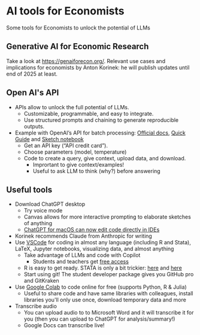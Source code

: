 # AI tools for Economists
Some tools for Economists to unlock the potential of LLMs

## Generative AI for Economic Research
Take a look at https://genaiforecon.org/. Relevant use cases and implications for economists by Anton Korinek: he will publish updates until end of 2025 at least.

## Open AI's API
- APIs allow to unlock the full potential of LLMs.
  - Customizable, programmable, and easy to integrate.
  - Use structured prompts and chaining to generate reproducible outputs.
- Example with OpenAI’s API for batch processing: [Official docs](https://platform.openai.com/docs/guides/batch/batch-api), [Quick Guide](https://www.rootstrap.com/blog/quick-guide-for-sending-multiple-requests-to-gpt-with-the-openai-batch-api) and [Sketch notebook](openai_batch_processing_tutorial.ipynb)
  - Get an API key (“API credit card”).
  - Choose parameters (model, temperature)
  - Code to create a query, give context, upload data, and download.
    - Imprortant to give context/examples!
    - Useful to ask LLM to think (why?) before answering
   
## Useful tools
- Download ChatGPT desktop
  - Try voice mode
  - Canvas allows for more interactive prompting to elaborate sketches of anything
  - [ChatGPT for macOS can now edit code directly in IDEs](https://xcancel.com/OpenAIDevs/status/1897700857833193955#m)
- Korinek recommends Claude from Anthropic for writing
- Use [VSCode](https://code.visualstudio.com/) for coding in almost any language (including R and Stata), LaTeX, Jupyter notebooks, visualizing data, and almost anything
  - Take advantage of LLMs and code with Copilot
    - Students and teachers get [free access](https://education.github.com/discount_requests/application)
  - R is easy to get ready. STATA is only a bit trickier: [here](https://gdeiana.github.io/economics/stata-vscode/) and [here](https://github.com/wulizyk/Notebook_Stata/wiki/Run-STATA-in-VScode)
  - Start using git! The student developer package gives you GitHub pro and GitKraken
- Use [Google Colab](https://colab.research.google.com/) to code online for free (supports Python, R & Julia)
  - Useful to share code and have same libraries with colleagues, install libraries you'll only use once, download temporary data and more
- Transcribe audio
  - You can upload audio to to Microsoft Word and it will transcribe it for you (then you can upload to ChatGPT for analysis/summary!)
  - Google Docs can transcribe live!
